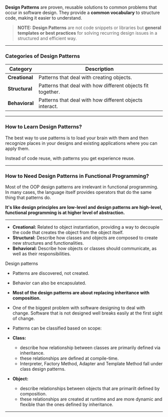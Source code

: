 
**Design Patterns** are proven, reusable solutions to common problems that occur in software design. They provide a **common vocabulary** to structure code, making it easier to understand.

> **NOTE:** **Design Patterns** are not code snippets or libraries but **general templates or best practices** for solving recurring design issues in a structured and efficient way.

---
### Categories of Design Patterns

| Category       | Description                                                 |
| -------------- | ----------------------------------------------------------- |
| **Creational** | Patterns that deal with creating objects.                   |
| **Structural** | Patterns that deal with how different objects fit together. |
| **Behavioral** | Patterns that deal with how different objects interact.     |

---
### How to Learn Design Patterns?

The best way to use patterns is to load your brain with them and then recognize places in your designs and existing applications where you can apply them.

Instead of code reuse, with patterns you get experience reuse.

---
### How to Need Design Patterns in Functional Programming?

Most of the OOP design patterns are irrelevant in functional programming. In many cases, the language itself provides operators that do the same thing that patterns do. 

**It's like design principles are low-level and design patterns are high-level, functional programming is at higher level of abstraction.**

---


- **Creational:** Related to object instantiation, providing a way to decouple the code that creates the object from the object itself.
- **Structural:** Describe how classes and objects are composed to create new structures and functionalities.
- **Behavioral:** Describe how objects or classes should communicate, as well as their responsibilities.

Design patterns 

- Patterns are discovered, not created.

- Behavior can also be encapsulated.

- **Most of the design patterns are about replacing inheritance with composition.**

- One of the biggest problem with software designing to deal with change. Software that is not designed well breaks easily at the first sight of change.

- Patterns can be classified based on scope:

- **Class:**

  - describe how relationship between classes are primarily defined via inheritance.
  - these relationships are defined at compile-time.
  - Interpreter, Factory Method, Adapter and Template Method fall under class design patterns.

- **Object:**

  - describe relationships between objects that are primarilt defined by composition.
  - these relationships are created at runtime and are more dynamic and flexible than the ones defined by inheritance.

---

